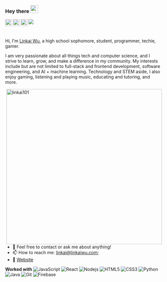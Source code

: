 ### Hey there <img src="https://media.giphy.com/media/hvRJCLFzcasrR4ia7z/giphy.gif" width="25px">
<a href="https://www.linkaiwu.com/linkedin">
  <img align="left" alt="Linkai's LinkedIn" width="22px" src="https://raw.githubusercontent.com/peterthehan/peterthehan/master/assets/linkedin.svg" />
</a>
<a href="https://open.spotify.com/user/linkai101">
  <img align="left" alt="Linkai's Spotify" width="22px" src="https://raw.githubusercontent.com/peterthehan/peterthehan/master/assets/spotify.svg" />
</a>
<a href="https://www.youtube.com/watch?v=dQw4w9WgXcQ">
  <img align="left" alt="Linkai's YouTube" width="22px" src="https://raw.githubusercontent.com/peterthehan/peterthehan/master/assets/youtube.svg" />
</a>

![](https://visitor-badge.glitch.me/badge?page_id=linkai101.linkai101)

<br />

Hi, I'm [Linkai Wu](https://linkaiwu.com/), a high school sophomore, student, programmer, techie, gamer.

I am very passionate about all things tech and computer science, and I strive to learn, grow, and make a difference in my community. My interests include but are not limited to full-stack and frontend development, software engineering, and AI + machine learning. Technology and STEM aside, I also enjoy gaming, listening and playing music, educating and tutoring, and more.

<img align="right" src="https://github-readme-stats.vercel.app/api?username=linkai101&show_icons=true&theme=buefy" alt="linkai101" width="500" />
  
- 💬 Feel free to contact or ask me about anything!
- 📫 How to reach me: [linkai@linkaiwu.com](mailto:linkai@linkaiwu.com);
- 📝 [Website](https://linkaiwu.com)

**Worked with**
![JavaScript](https://img.shields.io/badge/-JavaScript-black?style=flat-square&logo=javascript)
![React](https://img.shields.io/badge/-React-black?style=flat-square&logo=react)
![Nodejs](https://img.shields.io/badge/-Nodejs-black?style=flat-square&logo=Node.js)
![HTML5](https://img.shields.io/badge/-HTML5-E34F26?style=flat-square&logo=html5&logoColor=white)
![CSS3](https://img.shields.io/badge/-CSS3-1572B6?style=flat-square&logo=css3)
![Python](https://img.shields.io/badge/-Python-black?style=flat-square&logo=Python)
![Java](https://img.shields.io/badge/-java-E34A86?style=flat-square&logo=java)
![Git](https://img.shields.io/badge/-Git-black?style=flat-square&logo=git)
![Firebase](https://img.shields.io/badge/-Firebase-F5820D?style=flat-square&logo=Firebase)